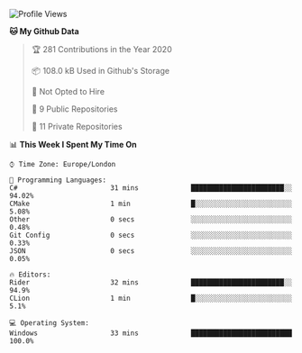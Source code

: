 <!--START_SECTION:waka-->
![Profile Views](http://img.shields.io/badge/Profile%20Views-0-blue)

**🐱 My Github Data** 

> 🏆 281 Contributions in the Year 2020
 > 
> 📦 108.0 kB Used in Github's Storage 
 > 
> 🚫 Not Opted to Hire
 > 
> 📜 9 Public Repositories 
 > 
> 🔑 11 Private Repositories  

📊 **This Week I Spent My Time On** 

```text
⌚︎ Time Zone: Europe/London

💬 Programming Languages: 
C#                       31 mins             ███████████████████████░░   94.02% 
CMake                    1 min               █░░░░░░░░░░░░░░░░░░░░░░░░   5.08% 
Other                    0 secs              ░░░░░░░░░░░░░░░░░░░░░░░░░   0.48% 
Git Config               0 secs              ░░░░░░░░░░░░░░░░░░░░░░░░░   0.33% 
JSON                     0 secs              ░░░░░░░░░░░░░░░░░░░░░░░░░   0.05%

🔥 Editors: 
Rider                    32 mins             ███████████████████████░░   94.9% 
CLion                    1 min               █░░░░░░░░░░░░░░░░░░░░░░░░   5.1%

💻 Operating System: 
Windows                  33 mins             █████████████████████████   100.0%

```


<!--END_SECTION:waka-->